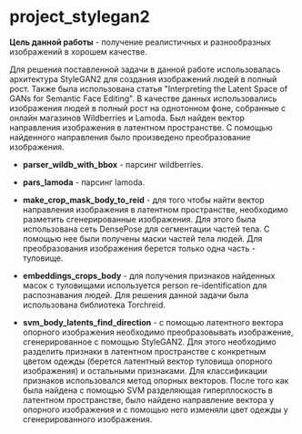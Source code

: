 # project_stylegan2

**Цель данной работы** - получение реалистичных и разнообразных изображений в хорошем качестве.  

Для решения поставленной задачи в данной работе использовалась архитектура StyleGAN2  для создания изображений людей в полный рост. Также была использована статья  "Interpreting the Latent Space of GANs for Semantic Face Editing". В качестве данных использовались изображения людей в полный рост на однотонном фоне, собранные с онлайн магазинов Wildberries и Lamoda. Был найден вектор направления изображения в латентном пространстве. С помощью найденного направления было произведено преобразование изображения.

* **parser_wildb_with_bbox** - парсинг wildberries.  

* **pars_lamoda** - парсинг lamoda.  

* **make_crop_mask_body_to_reid** - для того чтобы найти вектор направления изображения в латентном пространстве, необходимо разметить сгенерированные изображения. Для этого была использована сеть DensePose для сегментации частей тела. С помощью нее были получены маски частей тела людей. Для преобразования изображения берется только одна часть - туловище.  

* **embeddings_crops_body** - для получения признаков найденных масок с туловищами используется person re-identification для распознавания людей. Для решения данной задачи была использована библиотека Torchreid.  

* **svm_body_latents_find_direction** - с помощью латентного вектора опорного изображения необходимо преобразовывать изображение, сгенерированное с помощью StyleGAN2. Для этого необходимо разделить признаки в латентном пространстве с конкретным цветом одежды (берется латентный вектор туловища опорного изображения) и остальными признаками. Для классификации признаков использовался метод опорных векторов. После того как была найдена с помощью SVM разделяющая гиперплоскость в латентном пространстве, было найдено направление вектора у опорного изображения и с помощью него изменяли цвет одежды у сгенерированного изображения.

